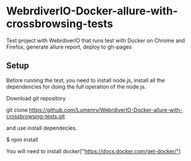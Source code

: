 # WebrdiverIO-Docker-allure-with-crossbrowsing-tests
Test project with WebrdiverIO that runs test with Docker on Chrome and Firefox, generate allure report, deploy to gh-pages

## Setup
Before running the test, you need to install node.js, install all the dependencies for doing the full operation of the node.js.

Download git repository

git clone https://github.com/Lumenrv/WebrdiverIO-Docker-allure-with-crossbrowsing-tests.git

and use install dependecies.

$ npm install

You will need to install docker["https://docs.docker.com/get-docker/"]
